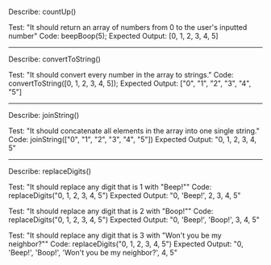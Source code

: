 Describe: countUp()

Test: "It should return an array of numbers from 0 to the user's inputted number"
Code: beepBoop(5);
Expected Output: [0, 1, 2, 3, 4, 5]

-----

Describe: convertToString()

Test: "It should convert every number in the array to strings."
Code: convertToString([0, 1, 2, 3, 4, 5]);
Expected Output: ["0", "1", "2", "3", "4", "5"]

-----

Describe: joinString()

Test: "It should concatenate all elements in the array into one single string." 
Code: joinString(["0", "1", "2", "3", "4", "5"])
Expected Output: "0, 1, 2, 3, 4, 5"

-----

Describe: replaceDigits()

Test: "It should replace any digit that is 1 with "Beep!"" 
Code: replaceDigits("0, 1, 2, 3, 4, 5")
Expected Output: "0, 'Beep!', 2, 3, 4, 5"

Test: "It should replace any digit that is 2 with "Boop!"" 
Code: replaceDigits("0, 1, 2, 3, 4, 5")
Expected Output: "0, 'Beep!', 'Boop!', 3, 4, 5"

Test: "It should replace any digit that is 3 with "Won't you be my neighbor?"" 
Code: replaceDigits("0, 1, 2, 3, 4, 5")
Expected Output: "0, 'Beep!', 'Boop!', 'Won't you be my neighbor?', 4, 5"